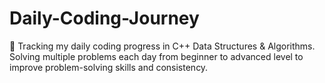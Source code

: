 # Daily-Coding-Journey
🚀 Tracking my daily coding progress in C++ Data Structures &amp; Algorithms.  Solving multiple problems each day from beginner to advanced level to improve  problem-solving skills and consistency.
